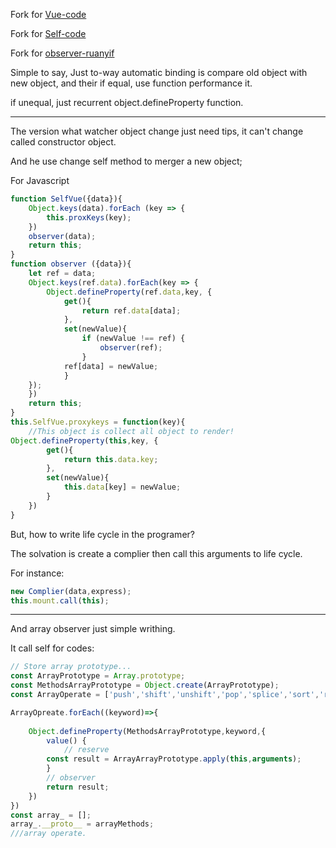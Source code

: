 Fork for [Vue-code](https://github.com/HcySunYang/vue-design)

Fork for [Self-code](https://github.com/canfoo/self-vue)

Fork for [observer-ruanyif](http://es6.ruanyifeng.com/#docs/reflect#%E5%AE%9E%E4%BE%8B%EF%BC%9A%E4%BD%BF%E7%94%A8-Proxy-%E5%AE%9E%E7%8E%B0%E8%A7%82%E5%AF%9F%E8%80%85%E6%A8%A1%E5%BC%8F)

Simple to say, Just to-way automatic binding is compare old object with new object, and their if equal, use function performance it.

if unequal, just recurrent object.defineProperty function.

---

The version what watcher object change just need tips, it can't  change called constructor object.

And he use change self method to merger a new object;

For Javascript

```js
function SelfVue({data}){
    Object.keys(data).forEach (key => {
        this.proxKeys(key);
    })
    observer(data);
    return this;
}
function observer ({data}){
    let ref = data;
    Object.keys(ref.data).forEach(key => {
        Object.defineProperty(ref.data,key, { 
            get(){
                return ref.data[data];  
            },
            set(newValue){
                if (newValue !== ref) {
                    observer(ref);
                }
            ref[data] = newValue;
            }
    });
    })
    return this;
}
this.SelfVue.proxykeys = function(key){
    //This object is collect all object to render!
Object.defineProperty(this,key, {
        get(){
            return this.data.key;        
        },
        set(newValue){
            this.data[key] = newValue;
        }
    })
}
```

But, how to write life cycle in the programer?

The solvation is create a complier then call this arguments to life cycle.

For instance:

```js
new Complier(data,express);
this.mount.call(this);
```

---

And array observer just simple writhing.

It call self for codes:

```js
// Store array prototype... 
const ArrayPrototype = Array.prototype;
const MethodsArrayPrototype = Object.create(ArrayPrototype);
const ArrayOperate = ['push','shift','unshift','pop','splice','sort','reverse'];

ArrayOpreate.forEach((keyword)=>{
    
    Object.defineProperty(MethodsArrayPrototype,keyword,{
        value() {
            // reserve
        const result = ArrayArrayPrototype.apply(this,arguments);           
        }
        // observer
        return result;
    })
})
const array_ = [];
array_.__proto__ = arrayMethods;
///array operate.
```